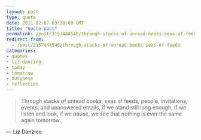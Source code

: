 ```yaml
---
layout: post
type: quote
date: 2011-02-07 03:30:09 GMT
title: "Quote post"
permalink: /post/3157444546/through-stacks-of-unread-books-seas-of-feeds
redirect_from: 
  - /post/3157444546/through-stacks-of-unread-books-seas-of-feeds
categories:
- quotes
- liz danzico
- today
- tomorrow
- busyness
- reflection
---
```

<blockquote>Through stacks of unread books, seas of feeds, people, invitations, events, and unanswered emails, if we stand still long enough, if we listen and look, if we pause, we see that nothing is ever the same again tomorrow.</blockquote>

 — Liz Danzico